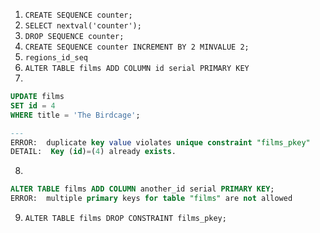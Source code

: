 1. `CREATE SEQUENCE counter;`
2. `SELECT nextval('counter');`
3. `DROP SEQUENCE counter;`
4. `CREATE SEQUENCE counter INCREMENT BY 2 MINVALUE 2;`
5. `regions_id_seq`
6. `ALTER TABLE films ADD COLUMN id serial PRIMARY KEY`
7.
```sql
UPDATE films
SET id = 4
WHERE title = 'The Birdcage';

---
ERROR:  duplicate key value violates unique constraint "films_pkey"
DETAIL:  Key (id)=(4) already exists.
```
8.
```sql
ALTER TABLE films ADD COLUMN another_id serial PRIMARY KEY;
ERROR:  multiple primary keys for table "films" are not allowed
```
9. `ALTER TABLE films DROP CONSTRAINT films_pkey;`

